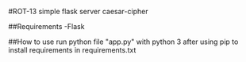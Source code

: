 #ROT-13
simple flask server caesar-cipher

##Requirements
-Flask

##How to use
run python file "app.py" with python 3 after using pip to install requirements in requirements.txt
